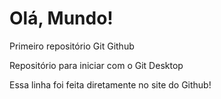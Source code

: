 # Olá, Mundo!
 Primeiro repositório Git Github

 Repositório para iniciar com o Git  Desktop
 
 Essa linha foi feita diretamente no site do Github!
